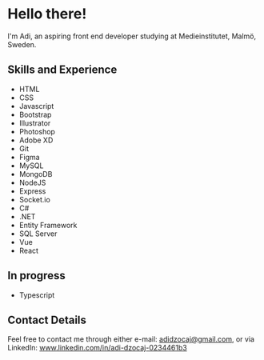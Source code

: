 # Hello there!

I'm Adi, an aspiring front end developer studying at Medieinstitutet, Malmö, Sweden.

## Skills and Experience
+ HTML
+ CSS
+ Javascript
+ Bootstrap
+ Illustrator
+ Photoshop
+ Adobe XD
+ Git
+ Figma
+ MySQL
+ MongoDB
+ NodeJS
+ Express
+ Socket.io
+ C#
+ .NET
+ Entity Framework
+ SQL Server
+ Vue
+ React

## In progress
+ Typescript

## Contact Details
Feel free to contact me through either e-mail: adidzocaj@gmail.com, or via LinkedIn: www.linkedin.com/in/adi-dzocaj-0234461b3
